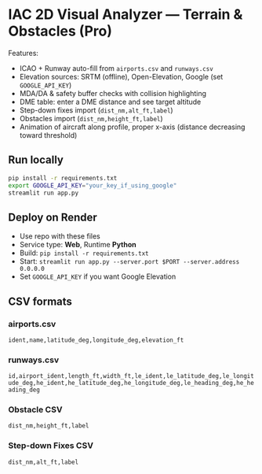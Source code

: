 
# IAC 2D Visual Analyzer — Terrain & Obstacles (Pro)

Features:
- ICAO + Runway auto-fill from `airports.csv` and `runways.csv`
- Elevation sources: SRTM (offline), Open-Elevation, Google (set `GOOGLE_API_KEY`)
- MDA/DA & safety buffer checks with collision highlighting
- DME table: enter a DME distance and see target altitude
- Step-down fixes import (`dist_nm,alt_ft,label`)
- Obstacles import (`dist_nm,height_ft,label`)
- Animation of aircraft along profile, proper x-axis (distance decreasing toward threshold)

## Run locally
```bash
pip install -r requirements.txt
export GOOGLE_API_KEY="your_key_if_using_google"
streamlit run app.py
```

## Deploy on Render
- Use repo with these files
- Service type: **Web**, Runtime **Python**
- Build: `pip install -r requirements.txt`
- Start: `streamlit run app.py --server.port $PORT --server.address 0.0.0.0`
- Set `GOOGLE_API_KEY` if you want Google Elevation

## CSV formats
### airports.csv
`ident,name,latitude_deg,longitude_deg,elevation_ft`

### runways.csv
`id,airport_ident,length_ft,width_ft,le_ident,le_latitude_deg,le_longitude_deg,he_ident,he_latitude_deg,he_longitude_deg,le_heading_deg,he_heading_deg`

### Obstacle CSV
`dist_nm,height_ft,label`

### Step-down Fixes CSV
`dist_nm,alt_ft,label`
